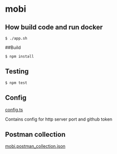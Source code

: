 # mobi

## How build code and run docker
```shell
$ ./app.sh
```

##Build
```shell
$ npm install
```

## Testing
```shell
$ npm test
```

## Config
[config.ts](https://github.com/RikusdeM/mobi/blob/master/config.ts)

Contains config for http server port and github token

## Postman collection
[mobi.postman_collection.json](https://github.com/RikusdeM/mobi/blob/master/mobi.postman_collection.json)
